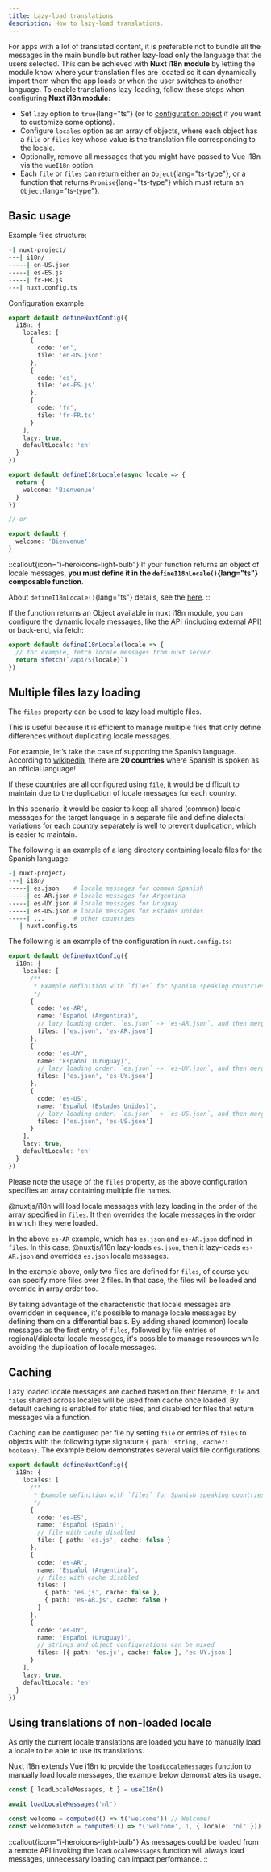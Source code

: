 ```yaml
---
title: Lazy-load translations
description: How to lazy-load translations.
---
```


For apps with a lot of translated content, it is preferable not to bundle all the messages in the main bundle but rather lazy-load only the language that the users selected.
This can be achieved with **Nuxt i18n module** by letting the module know where your translation files are located so it can dynamically import them when the app loads or when the user switches to another language.
To enable translations lazy-loading, follow these steps when configuring **Nuxt i18n module**:

- Set `lazy` option to `true`{lang="ts"} (or to [configuration object](/docs/api/options#lazy) if you want to customize some options).
- Configure `locales` option as an array of objects, where each object has a `file` or `files` key whose value is the translation file corresponding to the locale.
- Optionally, remove all messages that you might have passed to Vue I18n via the `vueI18n` option.
- Each `file` or `files` can return either an `Object`{lang="ts-type"}, or a function that returns `Promise`{lang="ts-type"} which must return an `Object`{lang="ts-type"}.

## Basic usage

Example files structure:

```bash
-| nuxt-project/
---| i18n/
-----| en-US.json
-----| es-ES.js
-----| fr-FR.js
---| nuxt.config.ts
```

Configuration example:

```ts [nuxt.config.ts]
export default defineNuxtConfig({
  i18n: {
    locales: [
      {
        code: 'en',
        file: 'en-US.json'
      },
      {
        code: 'es',
        file: 'es-ES.js'
      },
      {
        code: 'fr',
        file: 'fr-FR.ts'
      }
    ],
    lazy: true,
    defaultLocale: 'en'
  }
})
```

```ts [lang/fr-FR.ts]
export default defineI18nLocale(async locale => {
  return {
    welcome: 'Bienvenue'
  }
})

// or

export default {
  welcome: 'Bienvenue'
}
```

::callout{icon="i-heroicons-light-bulb"}
If your function returns an object of locale messages, **you must define it in the `defineI18nLocale()`{lang="ts"} composable function**.

About `defineI18nLocale()`{lang="ts"} details, see the [here](/docs/api#defineI18nLocale).
::

If the function returns an Object available in nuxt i18n module, you can configure the dynamic locale messages, like the API (including external API) or back-end, via fetch:

```ts
export default defineI18nLocale(locale => {
  // for example, fetch locale messages from nuxt server
  return $fetch(`/api/${locale}`)
})
```

## Multiple files lazy loading

The `files` property can be used to lazy load multiple files.

This is useful because it is efficient to manage multiple files that only define differences without duplicating locale messages.

For example, let’s take the case of supporting the Spanish language. According to [wikipedia](https://en.wikipedia.org/wiki/Spanish_language#Geographical_distribution), there are **20 countries** where Spanish is spoken as an official language!

If these countries are all configured using `file`, it would be difficult to maintain due to the duplication of locale messages for each country.

In this scenario, it would be easier to keep all shared (common) locale messages for the target language in a separate file and define dialectal variations for each country separately is well to prevent duplication, which is easier to maintain.

The following is an example of a lang directory containing locale files for the Spanish language:

```bash
-| nuxt-project/
---| i18n/
-----| es.json    # locale messages for common Spanish
-----| es-AR.json # locale messages for Argentina
-----| es-UY.json # locale messages for Uruguay
-----| es-US.json # locale messages for Estados Unidos
-----| ...        # other countries
---| nuxt.config.ts
```

The following is an example of the configuration in `nuxt.config.ts`:

```ts [nuxt.config.ts]
export default defineNuxtConfig({
  i18n: {
    locales: [
      /**
       * Example definition with `files` for Spanish speaking countries
       */
      {
        code: 'es-AR',
        name: 'Español (Argentina)',
        // lazy loading order: `es.json` -> `es-AR.json`, and then merge 'es-AR.json' with 'es.json'
        files: ['es.json', 'es-AR.json']
      },
      {
        code: 'es-UY',
        name: 'Español (Uruguay)',
        // lazy loading order: `es.json` -> `es-UY.json`, and then merge 'es-UY.json' with 'es.json'
        files: ['es.json', 'es-UY.json']
      },
      {
        code: 'es-US',
        name: 'Español (Estados Unidos)',
        // lazy loading order: `es.json` -> `es-US.json`, and then merge 'es-US.json' with 'es.json'
        files: ['es.json', 'es-US.json']
      }
    ],
    lazy: true,
    defaultLocale: 'en'
  }
})
```

Please note the usage of the `files` property, as the above configuration specifies an array containing multiple file names.

@nuxtjs/i18n will load locale messages with lazy loading in the order of the array specified in `files`. It then overrides the locale messages in the order in which they were loaded.

In the above `es-AR` example, which has `es.json` and `es-AR.json` defined in `files`. In this case, @nuxtjs/i18n lazy-loads `es.json`, then it lazy-loads `es-AR.json` and overrides `es.json` locale messages.

In the example above, only two files are defined for `files`, of course you can specify more files over 2 files. In that case, the files will be loaded and override in array order too.

By taking advantage of the characteristic that locale messages are overridden in sequence, it's possible to manage locale messages by defining them on a differential basis. By adding shared (common) locale messages as the first entry of `files`, followed by file entries of regional/dialectal locale messages, it's possible to manage resources while avoiding the duplication of locale messages.

## Caching

Lazy loaded locale messages are cached based on their filename, `file` and `files` shared across locales will be used from cache once loaded. By default caching is enabled for static files, and disabled for files that return messages via a function.

Caching can be configured per file by setting `file` or entries of `files` to objects with the following type signature `{ path: string, cache?: boolean}`. The example below demonstrates several valid file configurations.

```ts [nuxt.config.ts]
export default defineNuxtConfig({
  i18n: {
    locales: [
      /**
       * Example definition with `files` for Spanish speaking countries
       */
      {
        code: 'es-ES',
        name: 'Español (Spain)',
        // file with cache disabled
        file: { path: 'es.js', cache: false }
      },
      {
        code: 'es-AR',
        name: 'Español (Argentina)',
        // files with cache disabled
        files: [
          { path: 'es.js', cache: false },
          { path: 'es-AR.js', cache: false }
        ]
      },
      {
        code: 'es-UY',
        name: 'Español (Uruguay)',
        // strings and object configurations can be mixed
        files: [{ path: 'es.js', cache: false }, 'es-UY.json']
      }
    ],
    lazy: true,
    defaultLocale: 'en'
  }
})
```


## Using translations of non-loaded locale

As only the current locale translations are loaded you have to manually load a locale to be able to use its translations. 

Nuxt i18n extends Vue i18n to provide the `loadLocaleMessages` function to manually load locale messages, the example below demonstrates its usage.

```ts
const { loadLocaleMessages, t } = useI18n()

await loadLocaleMessages('nl')

const welcome = computed(() => t('welcome')) // Welcome!
const welcomeDutch = computed(() => t('welcome', 1, { locale: 'nl' })) // Welkom!
```

::callout{icon="i-heroicons-light-bulb"}
As messages could be loaded from a remote API invoking the `loadLocaleMessages` function will always load messages, unnecessary loading can impact performance.
::
